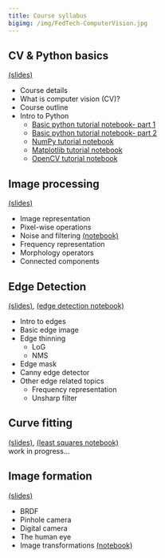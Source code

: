 ```yaml
---
title: Course syllabus
bigimg: /img/FedTech-ComputerVision.jpg
---
```



## **CV & Python basics** 
[(slides)](/pages/p_01_basic_CV_and_python/slides/)
   - Course details
   - What is computer vision (CV)?
   - Course outline
   - Intro to Python
     - [Basic python tutorial notebook- part 1](/pages/p_01_basic_CV_and_python/1_basic_python_tutorial_nb/)
     - [Basic python tutorial notebook- part 2](/pages/p_01_basic_CV_and_python/2_basic_python_tutorial_cont_nb/)
     - [NumPy tutorial notebook](/pages/p_01_basic_CV_and_python/3_NumPy_tutorial_nb/)
     - [Matplotlib tutorial notebook](/pages/p_01_basic_CV_and_python/4_Matplotlib_tutorial_nb/)
     - [OpenCV tutorial notebook](/pages/p_01_basic_CV_and_python/5_OpenCV_tutorial_nb/)


## **Image processing** 
[(slides)](/pages/p_02_image_processing/slides/)
   - Image representation
   - Pixel-wise operations
   - Noise and filtering [(notebook)](/pages/p_02_image_processing/noise_and_filtering_nb/)
   - Frequency representation 
   - Morphology operators
   - Connected components

## **Edge Detection** 
[(slides)](/pages/p_03_edge_detection/slides/), [(edge detection notebook)](/pages/p_03_edge_detection/edge_detection_nb/)
   - Intro to edges
   - Basic edge image
   - Edge thinning
     - LoG
     - NMS
   - Edge mask
   - Canny edge detector
   - Other edge related topics
     - Frequency representation
     - Unsharp filter

## **Curve fitting** 
[(slides)](/pages/p_04_curve_fitting/slides/), [(least squares notebook)](/pages/p_04_curve_fitting/least_squares_nb/)<br/>
   work in progress...

## **Image formation** 
[(slides)](/pages/p_05_image_formation/slides/)<br/>

- BRDF
- Pinhole camera
- Digital camera
- The human eye
- Image transformations [(notebook)](/pages/p_05_image_formation/image_trasformation_nb/)
